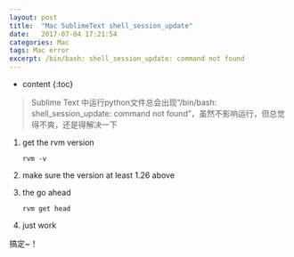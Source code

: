 ```yaml
---
layout: post
title:  "Mac SublimeText shell_session_update"
date:   2017-07-04 17:21:54
categories: Mac
tags: Mac error
excerpt: /bin/bash: shell_session_update: command not found
---
```


* content
{:toc}





> Sublime Text 中运行python文件总会出现“/bin/bash: shell_session_update: command not found”，虽然不影响运行，但总觉得不爽，还是得解决一下



1. get the rvm version

   ```shell
   rvm -v
   ```


2. make sure the version at least 1.26 above



3. the go ahead

   ```shell
   rvm get head
   ```


4. just work





搞定~！
